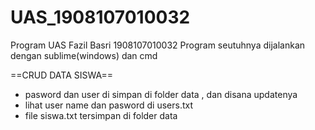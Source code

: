 # UAS_1908107010032
Program UAS Fazil Basri 1908107010032
Program seutuhnya dijalankan dengan sublime(windows) dan cmd

==CRUD DATA SISWA==
- pasword dan user di simpan di folder data , dan disana updatenya
- lihat user name dan pasword di users.txt
- file siswa.txt tersimpan di folder data
